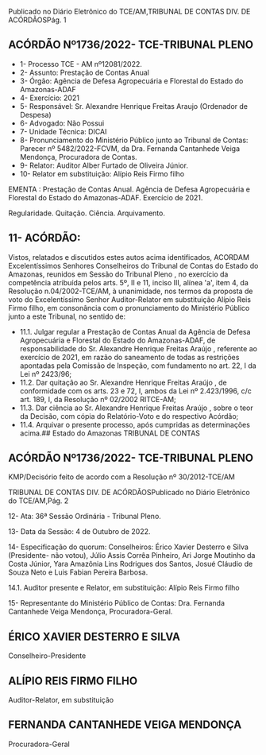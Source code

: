 Publicado  no  Diário  Eletrônico do TCE/AM,TRIBUNAL DE CONTAS DIV. DE ACÓRDÃOSPág. 1

## ACÓRDÃO Nº1736/2022- TCE-TRIBUNAL PLENO

- 1- Processo TCE - AM nº12081/2022.
- 2- Assunto: Prestação de Contas Anual
- 3- Órgão: Agência de Defesa Agropecuária e Florestal do Estado do Amazonas-ADAF
- 4- Exercício: 2021
- 5- Responsável: Sr. Alexandre Henrique Freitas Araujo (Ordenador de Despesa)
- 6- Advogado: Não Possui
- 7- Unidade Técnica: DICAI
- 8- Pronunciamento  do  Ministério  Público  junto  ao  Tribunal  de  Contas: Parecer  nº 5482/2022-FCVM,  da  Dra.  Fernanda  Cantanhede  Veiga  Mendonça,  Procuradora  de Contas.
- 9- Relator: Auditor Alber Furtado de Oliveira Júnior.
- 10-  Relator em substituição: Alípio Reis Firmo filho

EMENTA :  Prestação  de  Contas  Anual.  Agência  de Defesa  Agropecuária  e Florestal do Estado do Amazonas-ADAF. Exercício de 2021.

Regularidade. Quitação. Ciência. Arquivamento.

## 11-  ACÓRDÃO:

Vistos,  relatados  e  discutidos  estes  autos  acima  identificados, ACORDAM Excelentíssimos Senhores Conselheiros do Tribunal de Contas do Estado do Amazonas, reunidos em Sessão do Tribunal Pleno , no exercício da competência atribuída pelos arts. 5º, II e 11, inciso III, alínea 'a', item 4, da Resolução n.04/2002-TCE/AM, à unanimidade, nos termos da proposta de voto do Excelentíssimo Senhor Auditor-Relator em substituição Alípio Reis Firmo filho, em consonância com o pronunciamento do Ministério Público junto a este Tribunal, no sentido de:

- 11.1. Julgar  regular a Prestação  de  Contas  Anual  da  Agência  de  Defesa Agropecuária e Florestal do Estado do Amazonas-ADAF, de responsabilidade do Sr. Alexandre Henrique Freitas Araújo , referente ao exercício de 2021, em razão do saneamento de todas as restrições apontadas pela Comissão de Inspeção, com fundamento no art. 22, I da Lei nº 2423/96;
- 11.2. Dar quitação ao Sr. Alexandre Henrique Freitas Araújo , de conformidade com os arts. 23 e 72, I, ambos da Lei nº 2.423/1996, c/c art. 189, I, da Resolução nº 02/2002 RITCE-AM;
- 11.3. Dar ciência ao Sr. Alexandre Henrique Freitas Araújo ,  sobre o teor da Decisão, com cópia do Relatório-Voto e do respectivo Acórdão;
- 11.4. Arquivar o  presente  processo,  após  cumpridas  as  determinações acima.## Estado do Amazonas TRIBUNAL DE CONTAS

## ACÓRDÃO Nº1736/2022- TCE-TRIBUNAL PLENO

KMP/Decisório feito de acordo com a Resolução nº 30/2012-TCE/AM

TRIBUNAL DE CONTAS DIV. DE ACÓRDÃOSPublicado  no  Diário  Eletrônico do TCE/AM,Pág. 2

12- Ata: 36ª Sessão Ordinária - Tribunal Pleno.

13-  Data da Sessão: 4 de Outubro de 2022.

14-  Especificação do quorum: Conselheiros: Érico Xavier Desterro e Silva (Presidente- não  votou),  Júlio  Assis  Corrêa  Pinheiro,  Ari  Jorge  Moutinho  da  Costa  Júnior,  Yara Amazônia  Lins  Rodrigues  dos  Santos,  Josué  Cláudio  de  Souza  Neto  e  Luis  Fabian Pereira Barbosa.

14.1. Auditor presente e Relator, em substituição: Alípio Reis Firmo filho

15-  Representante do Ministério Público de Contas: Dra. Fernanda Cantanhede Veiga Mendonça, Procuradora-Geral.

## ÉRICO XAVIER DESTERRO E SILVA

Conselheiro-Presidente

## ALÍPIO REIS FIRMO FILHO

Auditor-Relator, em substituição

## FERNANDA CANTANHEDE VEIGA MENDONÇA

Procuradora-Geral